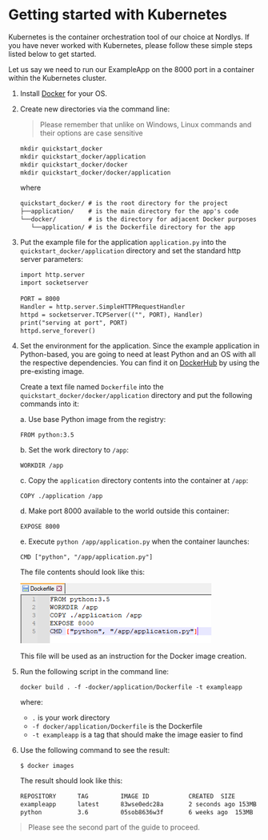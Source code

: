 # Getting started with Kubernetes

Kubernetes is the container orchestration tool of our choice at Nordlys. If you have never worked with Kubernetes, please follow these simple steps listed below to get started.

Let us say we need to run our ExampleApp on the 8000 port in a container within the Kubernetes cluster.

1. Install [Docker](https://docs.docker.com/desktop/) for your OS.
1. Create new directories via the command line:

   > Please remember that unlike on Windows, Linux commands and their options are case sensitive

   ```
   mkdir quickstart_docker
   mkdir quickstart_docker/application
   mkdir quickstart_docker/docker
   mkdir quickstart_docker/docker/application
   ```

   where

   ```
   quickstart_docker/ # is the root directory for the project
   ├──application/    # is the main directory for the app's code
   └──docker/         # is the directory for adjacent Docker purposes
      └──application/ # is the Dockerfile directory for the app
   ```

1. Put the example file for the application `application.py` into the `quickstart_docker/application` directory and set the standard http server parameters:
   
   ```
   import http.server
   import socketserver

   PORT = 8000
   Handler = http.server.SimpleHTTPRequestHandler
   httpd = socketserver.TCPServer(("", PORT), Handler)
   print("serving at port", PORT)
   httpd.serve_forever()
   ``` 

1. Set the environment for the application. Since the example application in Python-based, you are going to need at least Python and an OS with all the respective dependencies. You can find it on [DockerHub](https://hub.docker.com/) by using the pre-existing image.

   Create a text file named `Dockerfile` into the `quickstart_docker/docker/application` directory and put the following commands into it:

   a. Use base Python image from the registry:

   ```
   FROM python:3.5
   ```
   
   b. Set the work directory to `/app`:
   
   ```
   WORKDIR /app
   ```

   c. Copy the `application` directory contents into the container at `/app`:
   
   ```
   COPY ./application /app
   ```
   
   d. Make port 8000 available to the world outside this container:

   ```
   EXPOSE 8000
   ```
   
   e. Execute `python /app/application.py` when the container launches:
   
   ```
   CMD ["python", "/app/application.py"]
   ```

   The file contents should look like this:

   ![Image – Dockerfile contents](./dockerfile_contents.png)

   This file will be used as an instruction for the Docker image creation.

1. Run the following script in the command line:

   ```
   docker build . -f -docker/application/Dockerfile -t exampleapp
   ```

   where: 

   * `.` is your work directory
   * `-f docker/application/Dockerfile` is the Dockerfile
   * `-t exampleapp` is a tag that should make the image easier to find

1. Use the following command to see the result:
   
   ```
   $ docker images
   ```

   The result should look like this:

    ```
    REPOSITORY      TAG         IMAGE ID           CREATED  SIZE 
    exampleapp      latest      83wse0edc28a       2 seconds ago 153MB
    python          3.6         05sob8636w3f       6 weeks ago  153MB
    ```

> Please see the second part of the guide to proceed.
